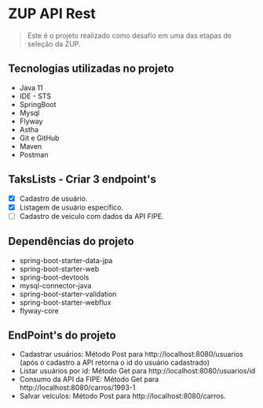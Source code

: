 # ZUP API Rest

> Este é o projeto realizado como desafio em uma das etapas de seleção da ZUP.

## Tecnologias utilizadas no projeto
* Java 11
* IDE - STS
* SpringBoot
* Mysql
* Flyway
* Astha
* Git e GitHub
* Maven
* Postman

## TaksLists - Criar 3 endpoint's
- [x] Cadastro de usuário.
- [x] Listagem de usuário específico.
- [ ] Cadastro de veículo com dados da API FIPE.

## Dependências do projeto
* spring-boot-starter-data-jpa
* spring-boot-starter-web
* spring-boot-devtools
* mysql-connector-java
* spring-boot-starter-validation
* spring-boot-starter-webflux
* flyway-core

## EndPoint's do projeto
* Cadastrar usuários: Método Post para http://localhost:8080/usuarios (após o cadastro a API retorna o id do usuário cadastrado)
* Listar usuários por id: Método Get para http://localhost:8080/usuarios/id
* Consumo da API da FIPE: Método Get para http://localhost:8080/carros/1993-1
* Salvar veículos: Método Post para http://localhost:8080/carros.



